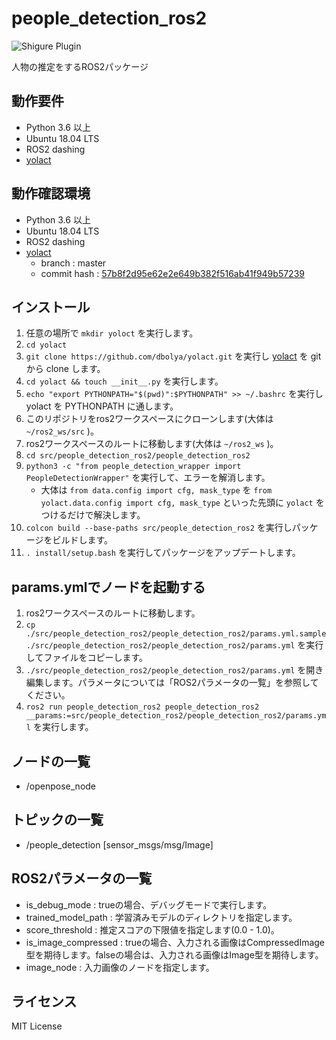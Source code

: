 # people_detection_ros2
![Shigure Plugin](https://img.shields.io/badge/shigure-plugin-blue)

人物の推定をするROS2パッケージ

## 動作要件
* Python 3.6 以上
* Ubuntu 18.04 LTS
* ROS2 dashing
* [yolact](https://github.com/dbolya/yolact)

## 動作確認環境
* Python 3.6 以上
* Ubuntu 18.04 LTS
* ROS2 dashing
* [yolact](https://github.com/dbolya/yolact)
  * branch : master 
  * commit hash : [57b8f2d95e62e2e649b382f516ab41f949b57239](https://github.com/dbolya/yolact/commit/57b8f2d95e62e2e649b382f516ab41f949b57239)

## インストール
1. 任意の場所で `mkdir yoloct` を実行します。
1. `cd yolact`
1. `git clone https://github.com/dbolya/yolact.git` を実行し [yolact](https://github.com/dbolya/yolact) を git から clone します。
1. `cd yolact && touch __init__.py` を実行します。
1. `echo "export PYTHONPATH="$(pwd)":$PYTHONPATH" >> ~/.bashrc` を実行し yolact を PYTHONPATH に通します。
1. このリポジトリをros2ワークスペースにクローンします(大体は `~/ros2_ws/src` )。
1. ros2ワークスペースのルートに移動します(大体は `~/ros2_ws` )。
1. `cd src/people_detection_ros2/people_detection_ros2`
1. `python3 -c "from people_detection_wrapper import PeopleDetectionWrapper"` を実行して、エラーを解消します。
   * 大体は `from data.config import cfg, mask_type` を `from yolact.data.config import cfg, mask_type` といった先頭に `yolact` をつけるだけで解決します。
1. `colcon build --base-paths src/people_detection_ros2` を実行しパッケージをビルドします。
1. `. install/setup.bash` を実行してパッケージをアップデートします。

## params.ymlでノードを起動する
1. ros2ワークスペースのルートに移動します。
1. `cp ./src/people_detection_ros2/people_detection_ros2/params.yml.sample ./src/people_detection_ros2/people_detection_ros2/params.yml` を実行してファイルをコピーします。
1. `./src/people_detection_ros2/people_detection_ros2/params.yml` を開き編集します。パラメータについては「ROS2パラメータの一覧」を参照してください。
1. `ros2 run people_detection_ros2 people_detection_ros2 __params:=src/people_detection_ros2/people_detection_ros2/params.yml` を実行します。

## ノードの一覧
* /openpose_node

## トピックの一覧
* /people_detection \[sensor_msgs/msg/Image\]

## ROS2パラメータの一覧
* is_debug_mode : trueの場合、デバッグモードで実行します。 
* trained_model_path : 学習済みモデルのディレクトリを指定します。
* score_threshold : 推定スコアの下限値を指定します(0.0 - 1.0)。
* is_image_compressed : trueの場合、入力される画像はCompressedImage型を期待します。falseの場合は、入力される画像はImage型を期待します。
* image_node : 入力画像のノードを指定します。

## ライセンス
MIT License
